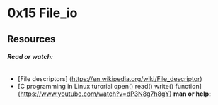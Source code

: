 # 0x15 File_io
## Resources
###### **Read or watch:**
- [File descriptors] (https://en.wikipedia.org/wiki/File_descriptor)
- [C programming in Linux turorial open() read() write() function] (https://www.youtube.com/watch?v=dP3N8g7h8gY)
**man or help:**
